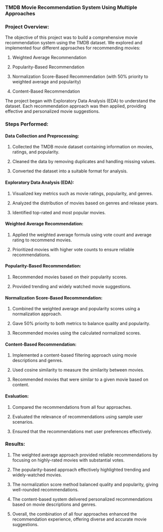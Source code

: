 ### TMDB Movie Recommendation System Using Multiple Approaches

### Project Overview:

The objective of this project was to build a comprehensive movie recommendation system using the TMDB dataset. We explored and implemented four different approaches for recommending movies:

1. Weighted Average Recommendation

2. Popularity-Based Recommendation

3. Normalization Score-Based Recommendation (with 50% priority to weighted average and popularity)

4. Content-Based Recommendation

The project began with Exploratory Data Analysis (EDA) to understand the dataset. Each recommendation approach was then applied, providing effective and personalized movie suggestions.

### Steps Performed:

#### Data Collection and Preprocessing:

1. Collected the TMDB movie dataset containing information on movies, ratings, and popularity.

2. Cleaned the data by removing duplicates and handling missing values.

3. Converted the dataset into a suitable format for analysis.

#### Exploratory Data Analysis (EDA):

1. Visualized key metrics such as movie ratings, popularity, and genres.

2. Analyzed the distribution of movies based on genres and release years.

3. Identified top-rated and most popular movies.

#### Weighted Average Recommendation:

1. Applied the weighted average formula using vote count and average rating to recommend movies.

2. Prioritized movies with higher vote counts to ensure reliable recommendations.

#### Popularity-Based Recommendation:

1. Recommended movies based on their popularity scores.

2. Provided trending and widely watched movie suggestions.

#### Normalization Score-Based Recommendation:

1. Combined the weighted average and popularity scores using a normalization approach.

2. Gave 50% priority to both metrics to balance quality and popularity.

3. Recommended movies using the calculated normalized scores.

#### Content-Based Recommendation:

1. Implemented a content-based filtering approach using movie descriptions and genres.

2. Used cosine similarity to measure the similarity between movies.

3. Recommended movies that were similar to a given movie based on content.

#### Evaluation:

1. Compared the recommendations from all four approaches.

2. Evaluated the relevance of recommendations using sample user scenarios.

3. Ensured that the recommendations met user preferences effectively.

### Results:

1. The weighted average approach provided reliable recommendations by focusing on highly-rated movies with substantial votes.

2. The popularity-based approach effectively highlighted trending and widely-watched movies.

3. The normalization score method balanced quality and popularity, giving well-rounded recommendations.

4. The content-based system delivered personalized recommendations based on movie descriptions and genres.

5. Overall, the combination of all four approaches enhanced the recommendation experience, offering diverse and accurate movie suggestions.
